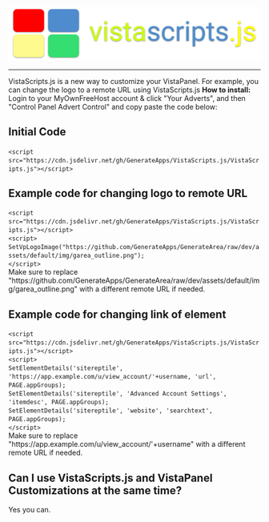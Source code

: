 <img src="logo_vsjs.png"><hr>VistaScripts.js is a new way to customize your VistaPanel.  For example, you can change the logo to a remote URL using VistaScripts.js
<b> How to install: </b> Login to your MyOwnFreeHost account & click "Your Adverts", and then "Control Panel Advert Control" and copy paste the code below: 
<br>
<h2> Initial Code </h2>
<code>&lt;script src="https://cdn.jsdelivr.net/gh/GenerateApps/VistaScripts.js/VistaScripts.js"&gt;&lt;/script&gt;</code>
<h2> Example code for changing logo to remote URL</h2>
<code>&lt;script src="https://cdn.jsdelivr.net/gh/GenerateApps/VistaScripts.js/VistaScripts.js"&gt;&lt;/script&gt;
&lt;script&gt;
SetVpLogoImage("https://github.com/GenerateApps/GenerateArea/raw/dev/assets/default/img/garea_outline.png");
&lt;/script&gt;</code>
<br>
Make sure to replace "https://github.com/GenerateApps/GenerateArea/raw/dev/assets/default/img/garea_outline.png" with a different remote URL if needed.
<br>
<h2> Example code for changing link of element</h2>
<code>&lt;script src="https://cdn.jsdelivr.net/gh/GenerateApps/VistaScripts.js/VistaScripts.js"&gt;&lt;/script&gt;
&lt;script&gt;
SetElementDetails('sitereptile', 'https://app.example.com/u/view_account/'+username, 'url', PAGE.appGroups);
SetElementDetails('sitereptile', 'Advanced Account Settings', 'itemdesc', PAGE.appGroups);
SetElementDetails('sitereptile', 'website', 'searchtext', PAGE.appGroups);
&lt;/script&gt;</code>
<br>
Make sure to replace "https://app.example.com/u/view_account/'+username" with a different remote URL if needed.
<h2> Can I use VistaScripts.js and VistaPanel Customizations at the same time? </h2>
<p> Yes you can. </p>
